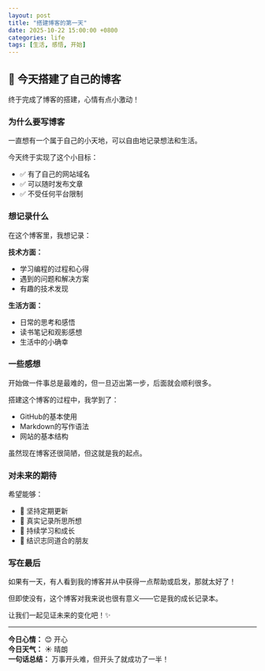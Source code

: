 ```yaml
---
layout: post
title: "搭建博客的第一天"
date: 2025-10-22 15:00:00 +0800
categories: life
tags: [生活, 感悟, 开始]
---
```


## 🎉 今天搭建了自己的博客

终于完成了博客的搭建，心情有点小激动！

### 为什么要写博客

一直想有一个属于自己的小天地，可以自由地记录想法和生活。

今天终于实现了这个小目标：
- ✅ 有了自己的网站域名
- ✅ 可以随时发布文章
- ✅ 不受任何平台限制

### 想记录什么

在这个博客里，我想记录：

**技术方面：**
- 学习编程的过程和心得
- 遇到的问题和解决方案
- 有趣的技术发现

**生活方面：**
- 日常的思考和感悟
- 读书笔记和观影感想
- 生活中的小确幸

### 一些感想

开始做一件事总是最难的，但一旦迈出第一步，后面就会顺利很多。

搭建这个博客的过程中，我学到了：
- GitHub的基本使用
- Markdown的写作语法
- 网站的基本结构

虽然现在博客还很简陋，但这就是我的起点。

### 对未来的期待

希望能够：
- 📝 坚持定期更新
- 💭 真实记录所思所想
- 🌱 持续学习和成长
- 🤝 结识志同道合的朋友

### 写在最后

如果有一天，有人看到我的博客并从中获得一点帮助或启发，那就太好了！

但即使没有，这个博客对我来说也很有意义——它是我的成长记录本。

让我们一起见证未来的变化吧！✨

---

**今日心情：** 😊 开心  
**今日天气：** ☀️ 晴朗  
**一句话总结：** 万事开头难，但开头了就成功了一半！
